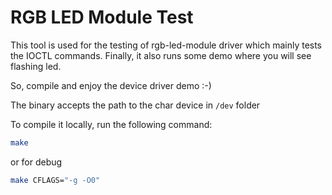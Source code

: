 # RGB LED Module Test

This tool is used for the testing of rgb-led-module driver which mainly tests the IOCTL commands. Finally, it also runs some demo where you will see flashing led.

So, compile and enjoy the device driver demo :-)

The binary accepts the path to the char device in `/dev` folder

To compile it locally, run the following command:

```bash
make
```

or for debug

```bash
make CFLAGS="-g -O0"
```
